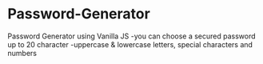 # Password-Generator
Password Generator using Vanilla JS
 -you can choose a secured password up to 20 character 
 -uppercase & lowercase letters, special characters and numbers
